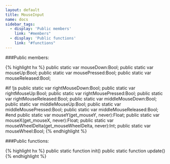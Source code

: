```yaml
---
layout: default
title: MouseInput
name: docs
sidebar_tags:
  - display: 'Public members'
    link: "#members"
  - display: 'Public functions'
    link: "#functions"
---
```

<a name="members"></a>

###Public members:

{% highlight hx %}
public static var mouseDown:Bool;
public static var mouseUp:Bool;
public static var mousePressed:Bool;
public static var mouseReleased:Bool;

#if !js 
public static var rightMouseDown:Bool;
public static var rightMouseUp:Bool;
public static var rightMousePressed:Bool;
public static var rightMouseReleased:Bool;
public static var middleMouseDown:Bool;
public static var middleMouseUp:Bool;
public static var middleMousePressed:Bool;
public static var middleMouseReleased:Bool;
#end
    public static var mouseY(get_mouseY, never):Float;
    public static var mouseX(get_mouseX, never):Float;
    public static var mouseWheelDelta(get_mouseWheelDelta, never):Int;
    public static var mouseWheel:Bool;
{% endhighlight %}
<a name="functions"></a>

###Public functions:

{% highlight hx %}
    public static function init()
    public static function update()
{% endhighlight %}